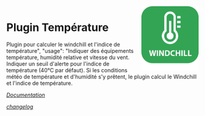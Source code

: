 <img align="right" src="plugin_info/temperature_icon.png" width="150">

# Plugin Température

Plugin pour calculer le windchill et l'indice de température", "usage": "Indiquer des équipements température, humidité relative et vitesse du vent. Indiquer un seuil d'alerte pour l'indice de température (40°C par défaut). Si les conditions météo de température et d'humidité s'y prêtent, le plugin calcul le Windchill et l'indice de température.

*[Documentation](https://odolc.github.io/Temperature/#language#/)*

*[changelog](https://odolc.github.io/Temperature/#language#/changelog.html)*